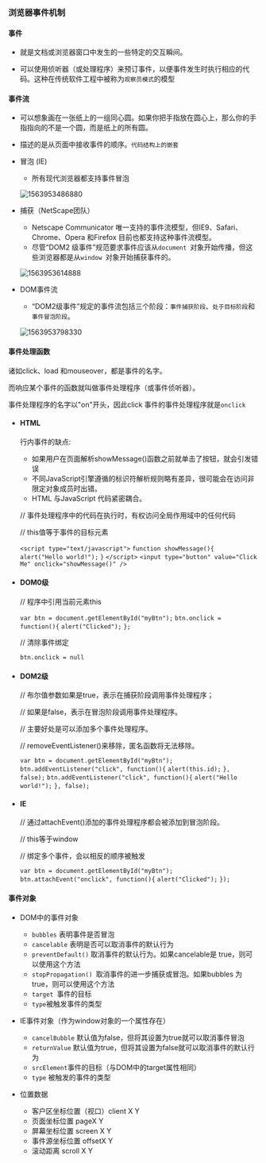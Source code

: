 ### 浏览器事件机制

#### 事件

- 就是文档或浏览器窗口中发生的一些特定的交互瞬间。

- 可以使用侦听器（或处理程序）来预订事件，以便事件发生时执行相应的代码。这种在传统软件工程中被称为`观察员模式`的模型



####  事件流

- 可以想象画在一张纸上的一组同心圆。如果你把手指放在圆心上，那么你的手指指向的不是一个圆，而是纸上的所有圆。

- 描述的是从页面中接收事件的顺序。`代码结构上的嵌套`

- 冒泡 (IE) 

  - 所有现代浏览器都支持事件冒泡

  ![1563953486880](C:\Users\colapp\AppData\Roaming\Typora\typora-user-images\1563953486880.png)

- 捕获（NetScape团队）

  - Netscape Communicator 唯一支持的事件流模型，但IE9、Safari、Chrome、Opera
    和Firefox 目前也都支持这种事件流模型。
  - 尽管“DOM2 级事件”规范要求事件应该从`document `对象开始传播，但这些浏览器都是从`window `对象开始捕获事件的。

  ![1563953614888](C:\Users\colapp\AppData\Roaming\Typora\typora-user-images\1563953614888.png)

- DOM事件流

  - “DOM2级事件”规定的事件流包括三个阶段：`事件捕获阶段`、`处于目标阶段`和`事件冒泡阶段`。

  ![1563953798330](C:\Users\colapp\AppData\Roaming\Typora\typora-user-images\1563953798330.png)

#### 事件处理函数

诸如click、load 和mouseover，都是事件的名字。

而响应某个事件的函数就叫做事件处理程序（或事件侦听器）。

事件处理程序的名字以"on"开头，因此click 事件的事件处理程序就是`onclick`

- #### HTML

  行内事件的缺点:

  - 如果用户在页面解析showMessage()函数之前就单击了按钮，就会引发错误
  - 不同JavaScript引擎遵循的标识符解析规则略有差异，很可能会在访问非限定对象成员时出错。
  - HTML 与JavaScript 代码紧密耦合。

  

  // 事件处理程序中的代码在执行时，有权访问全局作用域中的任何代码

  // this值等于事件的目标元素

  `<script type="text/javascript">`
  `function showMessage(){`
  `alert("Hello world!");`
  `}`
  `</script>`
  `<input type="button" value="Click Me" onclick="showMessage()" />`

- #### DOM0级

  // 程序中引用当前元素this

  `var btn = document.getElementById("myBtn");`
  `btn.onclick = function(){`
  `alert("Clicked");`
  `};`

  // 清除事件绑定

  `btn.onclick = null`

- #### DOM2级

  // 布尔值参数如果是true，表示在捕获阶段调用事件处理程序；

  // 如果是false，表示在冒泡阶段调用事件处理程序。

  // 主要好处是可以添加多个事件处理程序。

  // removeEventListener()来移除，匿名函数将无法移除。

  `var btn = document.getElementById("myBtn");`
  `btn.addEventListener("click", function(){`
  `alert(this.id);`
  `}, false);`
  `btn.addEventListener("click", function(){`
  `alert("Hello world!");`
  `}, false);`

- #### IE

  // 通过attachEvent()添加的事件处理程序都会被添加到冒泡阶段。

  // this等于window

  // 绑定多个事件，会以相反的顺序被触发

  `var btn = document.getElementById("myBtn");`
  `btn.attachEvent("onclick", function(){`
  `alert("Clicked");`
  `});`

#### 事件对象

- DOM中的事件对象

  - `bubbles` 表明事件是否冒泡
  - `cancelable` 表明是否可以取消事件的默认行为
  - `preventDefault()` 取消事件的默认行为。如果cancelable是
    true，则可以使用这个方法
  - `stopPropagation() `取消事件的进一步捕获或冒泡。如果bubbles
    为true，则可以使用这个方法
  - `target `事件的目标
  - `type`被触发事件的类型
- IE事件对象（作为window对象的一个属性存在）

  - `cancelBubble` 默认值为false，但将其设置为true就可以取消事件冒泡
  - `returnValue` 默认值为true，但将其设置为false就可以取消事件的默认行为
  - `srcElement`事件的目标（与DOM中的target属性相同）
  - `type` 被触发的事件的类型
- 位置数据
  - 客户区坐标位置（视口）client X Y
  - 页面坐标位置 pageX Y
  - 屏幕坐标位置 screen X Y
  - 事件源坐标位置 offsetX Y
  - 滚动距离 scroll X Y






